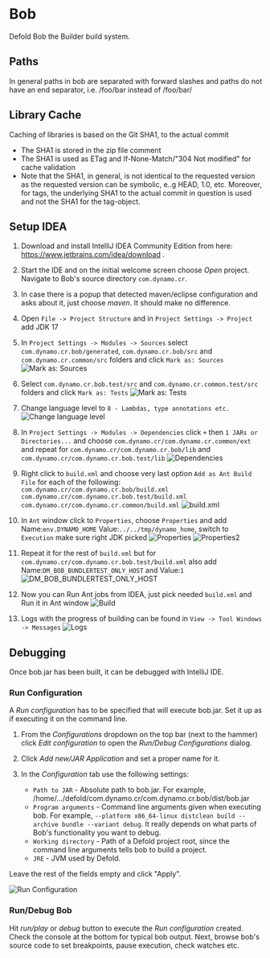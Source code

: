 Bob
===
Defold Bob the Builder build system.

Paths
-----

In general paths in bob are separated with forward slashes and paths do not have an end separator,
i.e. /foo/bar instead of /foo/bar/

Library Cache
------------

Caching of libraries is based on the Git SHA1, to the actual commit

* The SHA1 is stored in the zip file comment
* The SHA1 is used as ETag and If-None-Match/"304 Not modified" for cache validation
* Note that the SHA1, in general, is not identical to the requested version as the requested version can be
  symbolic, e..g HEAD, 1.0, etc. Moreover, for tags, the underlying SHA1 to the actual commit in question is used
  and not the SHA1 for the tag-object.

Setup IDEA
---------

1. Download and install IntelliJ IDEA Community Edition from here: https://www.jetbrains.com/idea/download .

2. Start the IDE and on the initial welcome screen choose _Open_ project. Navigate to Bob's source directory `com.dynamo.cr`.

3. In case there is a popup that detected maven/eclipse configuration and asks about it, just choose _maven_. It should make no difference.

4. Open `File -> Project Structure` and in `Project Settings -> Project` add JDK 17

5. In `Project Settings -> Modules -> Sources` select `com.dynamo.cr.bob/generated`, `com.dynamo.cr.bob/src` and `com.dynamo.cr.common/src` folders and click `Mark as: Sources`  ![Mark as: Sources](https://github.com/defold/defold/assets/2209596/0566d962-bd80-49a5-b246-c10703c0310b)

6. Select `com.dynamo.cr.bob.test/src` and `com.dynamo.cr.common.test/src` folders and click `Mark as: Tests` ![Mark as: Tests](https://github.com/defold/defold/assets/2209596/0e8a29fc-dc5b-41d0-b6a5-ea0f19e4d489)

7. Change language level to `8 - Lambdas, type annotations etc.` ![Change language level](https://github.com/defold/defold/assets/2209596/40d089fd-8317-4b06-8db3-488b9dedafbc)

8. In  `Project Settings -> Modules -> Dependencies` click `+` then  `1 JARs or Directories...` and choose `com.dynamo.cr/com.dynamo.cr.common/ext` and repeat for `com.dynamo.cr/com.dynamo.cr.bob/lib` and `com.dynamo.cr/com.dynamo.cr.bob.test/lib` ![Dependencies](https://github.com/defold/defold/assets/2209596/71638224-2adf-4cd1-8e79-ad5224bcd39b)

9. Right click to `build.xml` and choose very last option `Add as Ant Build File` for each of the following:
	   `com.dynamo.cr/com.dynamo.cr.bob/build.xml`
	   `com.dynamo.cr/com.dynamo.cr.bob.test/build.xml`
	   `com.dynamo.cr/com.dynamo.cr.common/build.xml`
	   ![build.xml](https://github.com/defold/defold/assets/2209596/7bada507-64b3-4d42-b177-21ec90b9271a)

10. In `Ant` window click to `Properties`, choose `Properties` and add Name:`env.DYNAMO_HOME` Value:`../../tmp/dynamo_home`, switch to `Execution` make sure right JDK picked ![Properties](https://github.com/defold/defold/assets/2209596/ba83cc75-95a2-4597-901b-e742f85f121d) ![Properties2](https://github.com/defold/defold/assets/2209596/590f5b1d-17ed-4893-897d-df54b1731798)

11. Repeat it for the rest of `build.xml` but for `com.dynamo.cr/com.dynamo.cr.bob.test/build.xml` also add Name:`DM_BOB_BUNDLERTEST_ONLY_HOST` and Value:`1` ![DM_BOB_BUNDLERTEST_ONLY_HOST](https://github.com/defold/defold/assets/2209596/8bf04931-4eca-40a4-abaa-2a23a8709c92)

12. Now you can Run Ant jobs from IDEA, just pick needed `build.xml` and Run it in Ant window ![Build](https://github.com/defold/defold/assets/2209596/b336c230-b148-4568-ab05-a5dfdb13c62b)

13. Logs with the progress of building can be found in `View -> Tool Windows -> Messages` ![Logs](https://github.com/defold/defold/assets/2209596/4b805b05-a070-4787-b70b-6f6f9da7f215)


Debugging
---------

Once bob.jar has been built, it can be debugged with IntelliJ IDE.

### Run Configuration

A _Run configuration_ has to be specified that will execute bob.jar. Set it up as if executing it on the command line.

1. From the _Configurations_ dropdown on the top bar (next to the hammer) click _Edit configuration_ to open the _Run/Debug Configurations_ dialog.

2. Click _Add new/JAR Application_ and set a proper name for it.

3. In the _Configuration_ tab use the following settings:

	* `Path to JAR` - Absolute path to bob.jar. For example, /home/.../defold/com.dynamo.cr/com.dynamo.cr.bob/dist/bob.jar
	* `Program arguments` - Command line arguments given when executing bob. For example, `--platform x86_64-linux distclean build --archive bundle --variant debug`. It really depends on what parts of Bob's functionality you want to debug.
	* `Working directory` - Path of a Defold project root, since the command line arguments tells bob to build a project.
	* `JRE` - JVM used by Defold.
	
Leave the rest of the fields empty and click "Apply".

![Run Configuration](https://github.com/defold/defold/assets/2209596/027891c4-7f16-4eb1-8382-81b98ca4525c)

	
### Run/Debug Bob
	
Hit _run/play_ or _debug_ button to execute the _Run configuration_ created. Check the console at the bottom for typical bob output. Next, browse bob's source code to set breakpoints, pause execution, check watches etc.
